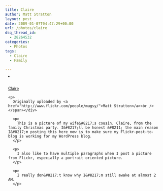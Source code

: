 ```yaml
---
title: Claire
author: Matt Stratton
layout: post
date: 2009-01-07T04:47:29+00:00
url: /photos/claire
dsq_thread_id:
  - 28264532
categories:
  - Photos
tags:
  - Claire
  - Family

---
```

<div style="float:right;margin-left:10px;margin-bottom:10px;">
  <a title="photo sharing" href="http://www.flickr.com/photos/mugsy/3168565981/"><img style="border:solid 2px #000000;" src="http://farm2.static.flickr.com/1089/3168565981_45af899976_m.jpg" alt="" /></a></p> 
  
  <p>
    <span style="font-size:.9em;margin-top:0;"><br /> <a href="http://www.flickr.com/photos/mugsy/3168565981/">Claire</a></p> 
    
    <p>
      Originally uploaded by <a href="http://www.flickr.com/people/mugsy/">Matt Stratton</a><br /> </span></div> 
      
      <p>
        This is a picture of my wife&#8217;s cousin, Claire, from the family Christmas party. I&#8217;ll be honest &#8211; the main reason I&#8217;m posting this here now is to make sure my Flickr-post-to-blog is working for my WordPress blog.
      </p>
      
      <p>
        I also like to have multiple paragraphs when I post a picture from Flickr, especially a portrait oriented picture.
      </p>
      
      <p>
        I really don&#8217;t know why I&#8217;m still awake at almost 2 AM.
      </p>
